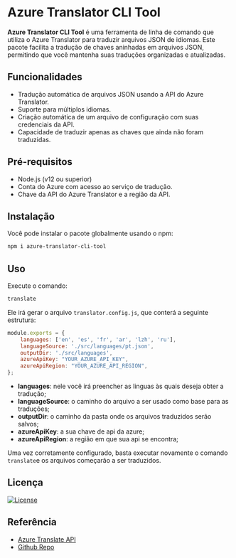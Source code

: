 # Azure Translator CLI Tool

**Azure Translator CLI Tool** é uma ferramenta de linha de comando que utiliza o Azure Translator para traduzir arquivos JSON de idiomas. Este pacote facilita a tradução de chaves aninhadas em arquivos JSON, permitindo que você mantenha suas traduções organizadas e atualizadas.


## Funcionalidades

- Tradução automática de arquivos JSON usando a API do Azure Translator.
- Suporte para múltiplos idiomas.
- Criação automática de um arquivo de configuração com suas credenciais da API.
- Capacidade de traduzir apenas as chaves que ainda não foram traduzidas.

## Pré-requisitos

- Node.js (v12 ou superior)
- Conta do Azure com acesso ao serviço de tradução.
- Chave da API do Azure Translator e a região da API.


## Instalação

Você pode instalar o pacote globalmente usando o npm:

```bash
npm i azure-translator-cli-tool
```
    
## Uso
Execute o comando:
```bash
translate
```
Ele irá gerar o arquivo ```translator.config.js```, que conterá a seguinte estrutura:

```javascript
module.exports = {
    languages: ['en', 'es', 'fr', 'ar', 'lzh', 'ru'], 
    languageSource: './src/languages/pt.json', 
    outputDir: './src/languages', 
    azureApiKey: "YOUR_AZURE_API_KEY", 
    azureApiRegion: "YOUR_AZURE_API_REGION",
};
```

- **languages**: nele você irá preencher as linguas às quais deseja obter a tradução;
- **languageSource**: o caminho do arquivo a ser usado como base para as traduções;
- **outputDir**: o caminho da pasta onde os arquivos traduzidos serão salvos;
- **azureApiKey**: a sua chave de api da azure;
- **azureApiRegion**: a região em que sua api se encontra;

Uma vez corretamente configurado, basta executar novamente o comando ```translate```e os arquivos começarão a ser traduzidos.



## Licença

[![License](https://img.shields.io/badge/license-ISC-blue.svg)](https://opensource.org/licenses/ISC)



## Referência

 - [Azure Translate API](https://learn.microsoft.com/en-us/azure/ai-services/translator/)
 - [Github Repo](https://github.com/vf-jara/translator-cli)


